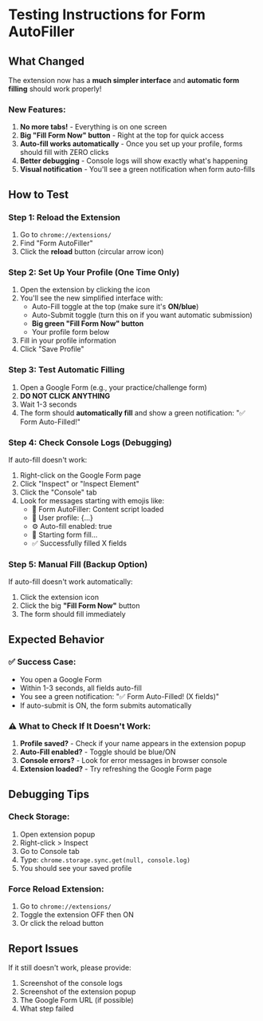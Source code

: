 # Testing Instructions for Form AutoFiller

## What Changed

The extension now has a **much simpler interface** and **automatic form filling** should work properly!

### New Features:
1. **No more tabs!** - Everything is on one screen
2. **Big "Fill Form Now" button** - Right at the top for quick access
3. **Auto-fill works automatically** - Once you set up your profile, forms should fill with ZERO clicks
4. **Better debugging** - Console logs will show exactly what's happening
5. **Visual notification** - You'll see a green notification when form auto-fills

## How to Test

### Step 1: Reload the Extension
1. Go to `chrome://extensions/`
2. Find "Form AutoFiller"
3. Click the **reload** button (circular arrow icon)

### Step 2: Set Up Your Profile (One Time Only)
1. Open the extension by clicking the icon
2. You'll see the new simplified interface with:
   - Auto-Fill toggle at the top (make sure it's **ON/blue**)
   - Auto-Submit toggle (turn this on if you want automatic submission)
   - **Big green "Fill Form Now" button**
   - Your profile form below
3. Fill in your profile information
4. Click "Save Profile"

### Step 3: Test Automatic Filling
1. Open a Google Form (e.g., your practice/challenge form)
2. **DO NOT CLICK ANYTHING**
3. Wait 1-3 seconds
4. The form should **automatically fill** and show a green notification: "✅ Form Auto-Filled!"

### Step 4: Check Console Logs (Debugging)
If auto-fill doesn't work:
1. Right-click on the Google Form page
2. Click "Inspect" or "Inspect Element"
3. Click the "Console" tab
4. Look for messages starting with emojis like:
   - 🚀 Form AutoFiller: Content script loaded
   - 👤 User profile: {...}
   - ⚙️ Auto-fill enabled: true
   - 🎉 Starting form fill...
   - ✅ Successfully filled X fields

### Step 5: Manual Fill (Backup Option)
If auto-fill doesn't work automatically:
1. Click the extension icon
2. Click the big **"Fill Form Now"** button
3. The form should fill immediately

## Expected Behavior

### ✅ Success Case:
- You open a Google Form
- Within 1-3 seconds, all fields auto-fill
- You see a green notification: "✅ Form Auto-Filled! (X fields)"
- If auto-submit is ON, the form submits automatically

### ⚠️ What to Check If It Doesn't Work:
1. **Profile saved?** - Check if your name appears in the extension popup
2. **Auto-Fill enabled?** - Toggle should be blue/ON
3. **Console errors?** - Look for error messages in browser console
4. **Extension loaded?** - Try refreshing the Google Form page

## Debugging Tips

### Check Storage:
1. Open extension popup
2. Right-click > Inspect
3. Go to Console tab
4. Type: `chrome.storage.sync.get(null, console.log)`
5. You should see your saved profile

### Force Reload Extension:
1. Go to `chrome://extensions/`
2. Toggle the extension OFF then ON
3. Or click the reload button

## Report Issues

If it still doesn't work, please provide:
1. Screenshot of the console logs
2. Screenshot of the extension popup
3. The Google Form URL (if possible)
4. What step failed
